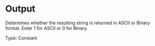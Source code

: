 # Output

Determines whether the resulting string is returned in ASCII or Binary format. Enter 1 for ASCII or 0 for Binary.

Type: Constant
